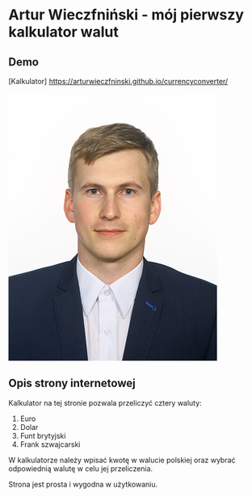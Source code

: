 # Artur Wieczfniński - mój pierwszy kalkulator walut

## Demo

[Kalkulator] https://arturwieczfninski.github.io/currencyconverter/

![Artur](images/PictureProfile.jpg)

## Opis strony internetowej

Kalkulator na tej stronie pozwala przeliczyć cztery waluty:
1. Euro
2. Dolar
3. Funt brytyjski
4. Frank szwajcarski

W kalkulatorze należy wpisać kwotę w walucie polskiej oraz wybrać odpowiednią walutę w celu jej przeliczenia. 

Strona jest prosta i wygodna w użytkowaniu. 
